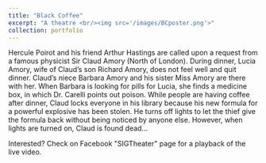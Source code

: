 ```yaml
---
title: "Black Coffee"
excerpt: "A theatre <br/><img src='/images/BCposter.png'>"
collection: portfolio
---
```


  Hercule Poirot and his friend Arthur Hastings are called upon a request from a famous physicist Sir Claud Amory (North of London). During dinner, Lucia Amory, wife of Claud’s son Richard Amory, does not feel well and quit dinner. Claud’s niece Barbara Amory and his sister Miss Amory are there with her. When Barbara is looking for pills for Lucia, she finds a medicine box, in which Dr. Carelli points out poison.
  While people are having coffee after dinner, Claud locks everyone in his library because his new formula for a powerful explosive has been stolen. He turns off lights to let the thief give the formula back without being noticed by anyone else. However, when lights are turned on, Claud is found dead…

Interested? Check on Facebook "SIGTheater" page for a playback of the live video. 
